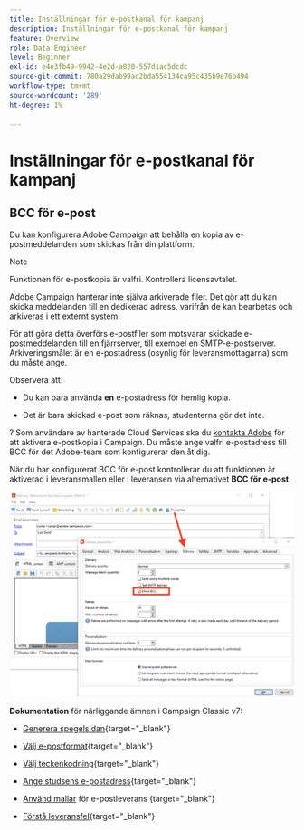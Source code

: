 ```yaml
---
title: Inställningar för e-postkanal för kampanj
description: Inställningar för e-postkanal för kampanj
feature: Overview
role: Data Engineer
level: Beginner
exl-id: e4e3fb49-9942-4e2d-a020-557d1ac5dcdc
source-git-commit: 780a29dab99ad2bda554134ca95c435b9e76b494
workflow-type: tm+mt
source-wordcount: '289'
ht-degree: 1%

---
```


# Inställningar för e-postkanal för kampanj

## BCC för e-post

Du kan konfigurera Adobe Campaign att behålla en kopia av e-postmeddelanden som skickas från din plattform.

>[!NOTE]
>Funktionen för e-postkopia är valfri. Kontrollera licensavtalet.

Adobe Campaign hanterar inte själva arkiverade filer. Det gör att du kan skicka meddelanden till en dedikerad adress, varifrån de kan bearbetas och arkiveras i ett externt system.

För att göra detta överförs e-postfiler som motsvarar skickade e-postmeddelanden till en fjärrserver, till exempel en SMTP-e-postserver. Arkiveringsmålet är en e-postadress (osynlig för leveransmottagarna) som du måste ange.

Observera att:

* Du kan bara använda **en** e-postadress för hemlig kopia.

* Det är bara skickad e-post som räknas, studenterna gör det inte.

? Som användare av hanterade Cloud Services ska du [kontakta Adobe](../start/campaign-faq.md#support) för att aktivera e-postkopia i Campaign. Du måste ange valfri e-postadress till BCC för det Adobe-team som konfigurerar den åt dig.

När du har konfigurerat BCC för e-post kontrollerar du att funktionen är aktiverad i leveransmallen eller i leveransen via alternativet **BCC för e-post**.

![](assets/email-bcc.png)


**Dokumentation** för närliggande ämnen i Campaign Classic v7:


* [Generera spegelsidan](https://experienceleague.adobe.com/docs/campaign-classic/using/sending-messages/sending-emails/sending-an-email/email-parameters.html#generating-mirror-page){target=&quot;_blank&quot;}

* [Välj e-postformat](https://experienceleague.adobe.com/docs/campaign-classic/using/sending-messages/sending-emails/sending-an-email/email-parameters.html#selecting-message-formats){target=&quot;_blank&quot;}

* [Välj teckenkodning](https://experienceleague.adobe.com/docs/campaign-classic/using/sending-messages/sending-emails/sending-an-email/email-parameters.html#character-encoding){target=&quot;_blank&quot;}

* [Ange studsens e-postadress](https://experienceleague.adobe.com/docs/campaign-classic/using/sending-messages/sending-emails/sending-an-email/email-parameters.html#managing-bounce-emails){target=&quot;_blank&quot;}

* [Använd mallar](https://experienceleague.adobe.com/docs/campaign-classic/using/sending-messages/using-delivery-templates/about-templates.html) för e-postleverans {target=&quot;_blank&quot;}

* [Förstå leveransfel](https://experienceleague.adobe.com/docs/campaign-classic/using/sending-messages/monitoring-deliveries/understanding-delivery-failures.html){target=&quot;_blank&quot;}
